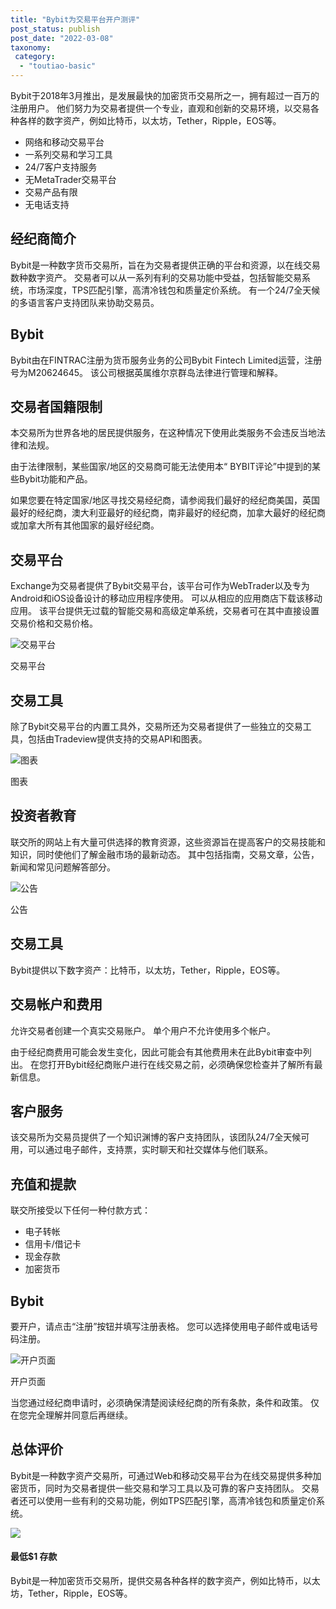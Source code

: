 ```yaml
---
title: "Bybit为交易平台开户测评"
post_status: publish
post_date: "2022-03-08"
taxonomy:
 category: 
  - "toutiao-basic"
---
```


Bybit于2018年3月推出，是发展最快的加密货币交易所之一，拥有超过一百万的注册用户。 他们努力为交易者提供一个专业，直观和创新的交易环境，以交易各种各样的数字资产，例如比特币，以太坊，Tether，Ripple，EOS等。
- 网络和移动交易平台
- 一系列交易和学习工具
- 24/7客户支持服务
- 无MetaTrader交易平台
- 交易产品有限
- 无电话支持


## 经纪商简介

Bybit是一种数字货币交易所，旨在为交易者提供正确的平台和资源，以在线交易数种数字资产。 交易者可以从一系列有利的交易功能中受益，包括智能交易系统，市场深度，TPS匹配引擎，高清冷钱包和质量定价系统。 有一个24/7全天候的多语言客户支持团队来协助交易员。

## Bybit

Bybit由在FINTRAC注册为货币服务业务的公司Bybit Fintech Limited运营，注册号为M20624645。 该公司根据英属维尔京群岛法律进行管理和解释。

## 交易者国籍限制

本交易所为世界各地的居民提供服务，在这种情况下使用此类服务​​不会违反当地法律和法规。

由于法律限制，某些国家/地区的交易商可能无法使用本“ BYBIT评论”中提到的某些Bybit功能和产品。

如果您要在特定国家/地区寻找交易经纪商，请参阅我们最好的经纪商美国，英国最好的经纪商，澳大利亚最好的经纪商，南非最好的经纪商，加拿大最好的经纪商或加拿大所有其他国家的最好经纪商。

## 交易平台

Exchange为交易者提供了Bybit交易平台，该平台可作为WebTrader以及专为Android和iOS设备设计的移动应用程序使用。 可以从相应的应用商店下载该移动应用。 该平台提供无过载的智能交易和高级定单系统，交易者可在其中直接设置交易价格和交易价格。

![交易平台](https://cdn.fendou.la/funstoutiao/2020/11/Bybit-Review-Trading-Platform-1024x979.jpg "交易平台")

交易平台

## 交易工具

除了Bybit交易平台的内置工具外，交易所还为交易者提供了一些独立的交易工具，包括由Tradeview提供支持的交易API和图表。

![图表](https://cdn.fendou.la/funstoutiao/2020/11/Bybit-Review-Charts.jpg "图表")

图表

## 投资者教育

联交所的网站上有大量可供选择的教育资源，这些资源旨在提高客户的交易技能和知识，同时使他们了解金融市场的最新动态。 其中包括指南，交易文章，公告，新闻和常见问题解答部分。

![公告](https://cdn.fendou.la/funstoutiao/2020/11/Bybit-Review-Announcement-.jpg "公告")

公告

## 交易工具

Bybit提供以下数字资产：比特币，以太坊，Tether，Ripple，EOS等。

## 交易帐户和费用

允许交易者创建一个真实交易账户。 单个用户不允许使用多个帐户。

由于经纪商费用可能会发生变化，因此可能会有其他费用未在此Bybit审查中列出。 在您打开Bybit经纪商账户进行在线交易之前，必须确保您检查并了解所有最新信息。

## 客户服务

该交易所为交易员提供了一个知识渊博的客户支持团队，该团队24/7全天候可用，可以通过电子邮件，支持票，实时聊天和社交媒体与他们联系。

## 充值和提款

联交所接受以下任何一种付款方式：
- 电子转帐
- 信用卡/借记卡
- 现金存款
- 加密货币

## Bybit

要开户，请点击“注册”按钮并填写注册表格。 您可以选择使用电子邮件或电话号码注册。

![开户页面](https://cdn.fendou.la/funstoutiao/2020/11/Bybit-Review-Account-Opening-Page.jpg "开户页面")

开户页面

当您通过经纪商申请时，必须确保清楚阅读经纪商的所有条款，条件和政策。 仅在您完全理解并同意后再继续。

## 总体评价

Bybit是一种数字资产交易所，可通过Web和移动交易平台为在线交易提供多种加密货币，同时为交易者提供一些交易和学习工具以及可靠的客户支持团队。 交易者还可以使用一些有利的交易功能，例如TPS匹配引擎，高清冷钱包和质量定价系统。

![](https://cdn.fendou.la/funstoutiao/2020/11/Bybit-Logo.png)

#### **最低$1** 存款

Bybit是一种加密货币交易所，提供交易各种各样的数字资产，例如比特币，以太坊，Tether，Ripple，EOS等。
